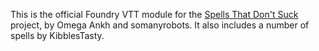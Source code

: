 This is the official Foundry VTT module for the [Spells That Don't Suck](https://www.gmbinder.com/share/-NR0OWlW60yv2EfA3qQp) project, by Omega Ankh and somanyrobots. It also includes a number of spells by KibblesTasty.
